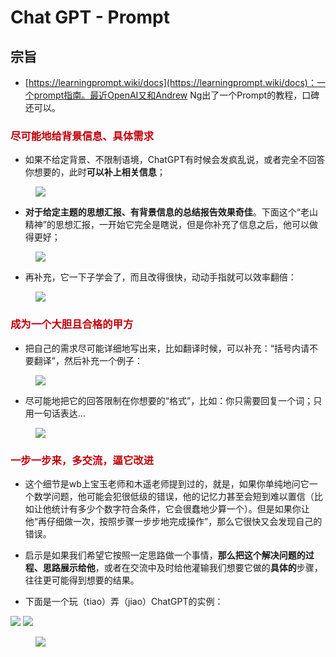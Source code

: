 # Chat GPT - Prompt

## 宗旨


- [https://learningprompt.wiki/docs](https://learningprompt.wiki/docs)：一个prompt指南。最近OpenAI又和Andrew Ng出了一个Prompt的教程，口碑还可以。

### **<font color = Crisma>尽可能地给背景信息、具体需求</font>**

- 如果不给定背景、不限制语境，ChatGPT有时候会发疯乱说，或者完全不回答你想要的，此时**可以补上相关信息**；

<figure markdown>

![](https://cdn.jsdelivr.net/gh/SmilingWayne/picsrepo/202310251052121.png)

</figure>

- **对于给定主题的思想汇报、有背景信息的总结报告效果奇佳**。下面这个“老山精神”的思想汇报，一开始它完全是瞎说，但是你补充了信息之后，他可以做得更好；

<figure markdown>

![](https://cdn.jsdelivr.net/gh/SmilingWayne/picsrepo/202310251052398.png)


</figure>

- 再补充，它一下子学会了，而且改得很快，动动手指就可以效率翻倍：

<figure markdown>

![](https://cdn.jsdelivr.net/gh/SmilingWayne/picsrepo/202310251052399.png)

</figure>


### **<font color = Crisma>成为一个大胆且合格的甲方</font>**



- 把自己的需求尽可能详细地写出来，比如翻译时候，可以补充：“括号内请不要翻译”，然后补充一个例子：





<figure markdown>

![](https://cdn.jsdelivr.net/gh/SmilingWayne/picsrepo/202310251053237.png)

</figure>

- 尽可能地把它的回答限制在你想要的“格式”，比如：你只需要回复一个词；只用一句话表达...


<figure markdown>

![](https://cdn.jsdelivr.net/gh/SmilingWayne/picsrepo/202310251053238.png)

</figure>

### **<font color = Crisma>一步一步来，多交流，逼它改进</font>**


- 这个细节是wb上宝玉老师和木遥老师提到过的，就是，如果你单纯地问它一个数学问题，他可能会犯很低级的错误，他的记忆力甚至会短到难以置信（比如让他统计有多少个数字符合条件，它会很蠢地少算一个）。但是如果你让他“再仔细做一次，按照步骤一步步地完成操作”，那么它很快又会发现自己的错误。
- 启示是如果我们希望它按照一定思路做一个事情，**那么把这个解决问题的过程、思路展示给他**，或者在交流中及时给他灌输我们想要它做的**具体的**步骤，往往更可能得到想要的结果。

- 下面是一个玩（tiao）弄（jiao）ChatGPT的实例：

![](https://cdn.jsdelivr.net/gh/SmilingWayne/picsrepo/202310251053239.png)
![](https://cdn.jsdelivr.net/gh/SmilingWayne/picsrepo/202310251053240.png)

<figure markdown>

![](https://cdn.jsdelivr.net/gh/SmilingWayne/picsrepo/202310251053241.png)

</figure>